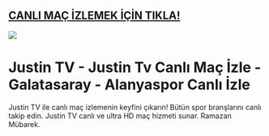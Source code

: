 ## <a href="https://shorten.is/nanotv">CANLI MAÇ İZLEMEK İÇİN TIKLA!</a>

<a href="https://shorten.is/nanotv"><img src="https://i.ibb.co/qspp8ST/011478010375.webp"></a>

# Justin TV - Justin Tv Canlı Maç İzle - Galatasaray - Alanyaspor Canlı İzle

Justin TV ile canlı maç izlemenin keyfini çıkarın! Bütün spor branşlarını canlı takip edin. Justin TV canlı ve ultra HD maç hizmeti sunar. Ramazan Mübarek.
